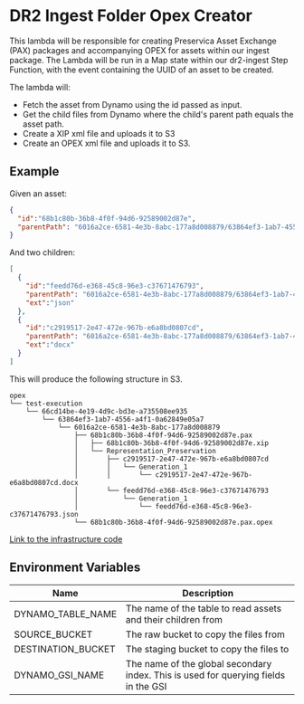 # DR2 Ingest Folder Opex Creator

This lambda will be responsible for creating Preservica Asset Exchange (PAX) packages and accompanying OPEX for assets within our ingest package. 
The Lambda will be run in a Map state within our dr2-ingest Step Function, with the event containing the UUID of an asset to be created.

The lambda will:
* Fetch the asset from Dynamo using the id passed as input.
* Get the child files from Dynamo where the child's parent path equals the asset path.
* Create a XIP xml file and uploads it to S3
* Create an OPEX xml file and uploads it to S3.

## Example
Given an asset:
```json
{
  "id":"68b1c80b-36b8-4f0f-94d6-92589002d87e",
  "parentPath": "6016a2ce-6581-4e3b-8abc-177a8d008879/63864ef3-1ab7-4556-a4f1-0a62849e05a7/66cd14be-4e19-4d9c-bd3e-a735508ee935"
}
```
And two children:
```json
[
  {
    "id":"feedd76d-e368-45c8-96e3-c37671476793",
    "parentPath": "6016a2ce-6581-4e3b-8abc-177a8d008879/63864ef3-1ab7-4556-a4f1-0a62849e05a7/66cd14be-4e19-4d9c-bd3e-a735508ee935/68b1c80b-36b8-4f0f-94d6-92589002d87e",
    "ext":"json"
  },
  {
    "id":"c2919517-2e47-472e-967b-e6a8bd0807cd",
    "parentPath": "6016a2ce-6581-4e3b-8abc-177a8d008879/63864ef3-1ab7-4556-a4f1-0a62849e05a7/66cd14be-4e19-4d9c-bd3e-a735508ee935/68b1c80b-36b8-4f0f-94d6-92589002d87e",
    "ext":"docx"
  }
]
```

This will produce the following structure in S3.
```text
opex
└── test-execution
    └── 66cd14be-4e19-4d9c-bd3e-a735508ee935
        └── 63864ef3-1ab7-4556-a4f1-0a62849e05a7
            └── 6016a2ce-6581-4e3b-8abc-177a8d008879
                ├── 68b1c80b-36b8-4f0f-94d6-92589002d87e.pax
                │   ├── 68b1c80b-36b8-4f0f-94d6-92589002d87e.xip
                │   └── Representation_Preservation
                │       ├── c2919517-2e47-472e-967b-e6a8bd0807cd
                │       │   └── Generation_1
                │       │       └── c2919517-2e47-472e-967b-e6a8bd0807cd.docx
                │       └── feedd76d-e368-45c8-96e3-c37671476793
                │           └── Generation_1
                │               └── feedd76d-e368-45c8-96e3-c37671476793.json
                └── 68b1c80b-36b8-4f0f-94d6-92589002d87e.pax.opex

```

[Link to the infrastructure code](https://github.com/nationalarchives/dr2-terraform-environments)

## Environment Variables

| Name               | Description                                                                         |
|--------------------|-------------------------------------------------------------------------------------|
| DYNAMO_TABLE_NAME  | The name of the table to read assets and their children from                        |
| SOURCE_BUCKET      | The raw bucket to copy the files from                                               |
| DESTINATION_BUCKET | The staging bucket to copy the files to                                             |
| DYNAMO_GSI_NAME    | The name of the global secondary index. This is used for querying fields in the GSI |
